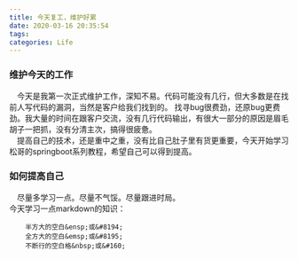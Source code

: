 ```yaml
---
title: 今天复工，维护好累
date: 2020-03-16 20:35:54
tags:
categories: Life
---
```

### 维护今天的工作
&emsp;今天是我第一次正式维护工作，深知不易。代码可能没有几行，但大多数是在找前人写代码的漏洞，当然是客户给我们找到的。
找寻bug很费劲，还原bug更费劲。我大量的时间在跟客户交流，没有几行代码输出，有很大一部分的原因是眉毛胡子一把抓，没有分清主次，搞得很疲惫。<!--more-->     
&emsp;提高自己的技术，还是重中之重，没有比自己肚子里有货更重要，今天开始学习松哥的springboot系列教程，希望自己可以得到提高。      

### 如何提高自己
&emsp;尽量多学习一点。尽量不气馁。尽量跟进时局。     
今天学习一点markdown的知识：      
```angular2
    半方大的空白&ensp;或&#8194;
    全方大的空白&emsp;或&#8195;
    不断行的空白格&nbsp;或&#160;
```
